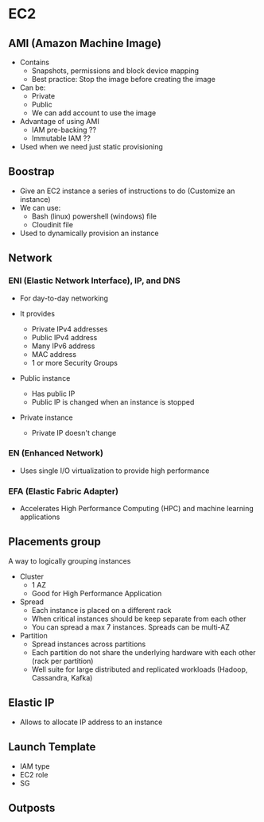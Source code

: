 # EC2

## AMI (Amazon Machine Image)

- Contains
  - Snapshots, permissions and block device mapping
  - Best practice: Stop the image before creating the image
- Can be:
  - Private
  - Public
  - We can add account to use the image
- Advantage of using AMI
  - IAM pre-backing ??
  - Immutable IAM ??
- Used when we need just static provisioning

## Boostrap

- Give an EC2 instance a series of instructions to do (Customize an instance)
- We can use:
  - Bash (linux) powershell (windows) file
  - Cloudinit file
- Used to dynamically provision an instance

## Network

### ENI (Elastic Network Interface), IP, and DNS

- For day-to-day networking
- It provides 
  - Private IPv4 addresses
  - Public IPv4 address
  - Many IPv6 address
  - MAC address 
  - 1 or more Security Groups 
  
- Public instance
  - Has public IP
  - Public IP is changed when an instance is stopped
- Private instance
  - Private IP doesn't change

### EN (Enhanced Network)

- Uses single I/O virtualization to provide high performance 

### EFA (Elastic Fabric Adapter)

- Accelerates High Performance Computing (HPC) and machine learning applications 

## Placements group

A way to logically grouping instances 
- Cluster
  - 1 AZ 
  - Good for High Performance Application
- Spread 
  - Each instance is placed on a different rack 
  - When critical instances should be keep separate from each other 
  - You can spread a max 7 instances. Spreads can be multi-AZ
- Partition 
  - Spread instances across partitions 
  - Each partition do not share the underlying hardware with each other (rack per partition)
  - Well suite for large distributed and replicated workloads (Hadoop, Cassandra, Kafka)

## Elastic IP

- Allows to allocate IP address to an instance


## Launch Template 

- IAM type 
- EC2 role 
- SG 

## Outposts 


